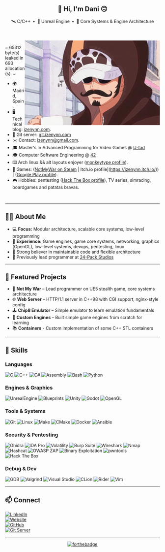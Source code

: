 <span align="center">

<h2>👋 Hi, I'm Dani 🙃</h2>

🛰 C/C++&ensp;•&ensp;👾 Unreal Engine&ensp;•&ensp;🚧 Core Systems & Engine Architecture

</span>
<br><br>

<span align="left">
<img align="right" src=./media/one-piece-law.webp style="object-fit: cover; height: 275px; float: right;">

~ 65312 byte(s) leaked in 693 allocation(s). ~

- 🌍 Madrid, Spain.
- 🖥️ Technical blog: [izenynn.com](https://izenynn.com).
- 🔧 Git server: [git.izenynn.com](https://git.izenynn.com)
- ✉️ Contact: [izenynn@gmail.com](mailto:izenynn@gmail.com).
- 🎓 Master's in Advanced Programming for Video Games @ [U-tad](https://u-tad.com/en/)
- 🎓 Computer Software Engineering @ [42](https://42madrid.com)
- ⌨️ Arch linux && alt layouts enjoyer ([monkeytype profile](https://monkeytype.com/profile/izenynn)).
- 👾 Games: ([NotMyWar on Steam](https://store.steampowered.com/app/4034810/Not_My_War/) | Itch.io profile](https://izenynn.itch.io/)) | ([Google Play profile](https://play.google.com/store/apps/dev?id=7557040977651768367)).
- 🎮 Hobbies: pentesting ([Hack The Box profile](https://app.hackthebox.com/profile/757646)), TV series, simracing, boardgames and patatas bravas.

</span>
<br clear="right">

---

## 🧑‍💻 About Me

- 💻 **Focus:** Modular architecture, scalable core systems, low-level programming
- 🧩 **Experience:** Game engines, game core systems, networking, graphics (OpenGL), low-level systems, devops, pentesting, linux
- 🤝 Strong believer in maintainable code and flexible architecture
- 🫧 Previously lead programmer at [24-Pack Studios](https://store.steampowered.com/app/4034810/Not_My_War/)

---

## 🚀 Featured Projects

- 🎯 **Not My War** – Lead programmer on UE5 stealth game, core systems architecture
- 🌐 **Web Server** – HTTP/1.1 server in C++98 with CGI support, nginx-style config
- 🕹️ **Chip8 Emulator** – Simple emulator to learn emulation fundamentals
- 🔧 **Custom Engines** – Built simple game engines from scratch for learning
- 📚 **Containers** - Custom implementation of some C++ STL containers

--- 

## 🧠 Skills

### **Languages**

![C](https://img.shields.io/badge/C-A8B9CC?style=for-the-badge&logo=c&logoColor=white&labelColor=101010)
![C++](https://img.shields.io/badge/C++-004482?style=for-the-badge&logo=cplusplus&logoColor=white&labelColor=101010)
![C#](https://img.shields.io/badge/C%23-%23239120.svg?style=for-the-badge&logo=csharp&logoColor=white&labelColor=101010)
![Assembly](https://img.shields.io/badge/Assembly-654FF0?style=for-the-badge&logo=assemblyscript&logoColor=white&labelColor=101010)
![Bash](https://img.shields.io/badge/Bash-4EAA25?style=for-the-badge&logo=gnubash&logoColor=white&labelColor=101010)
![Python](https://img.shields.io/badge/Python-3670A0?style=for-the-badge&logo=python&logoColor=ffdd54&labelColor=101010)

### **Engines & Graphics**

![UnrealEngine](https://img.shields.io/badge/Unreal_Engine-d1cd6a?style=for-the-badge&logo=unrealengine&logoColor=white&labelColor=101010)
![Blueprints](https://img.shields.io/badge/Blueprints_Visual_Scripting-d1cd6a?style=for-the-badge&logo=unrealengine&logoColor=white&labelColor=101010)
![Unity](https://img.shields.io/badge/Unity-0066A1?style=for-the-badge&logo=unity&logoColor=white&labelColor=101010)
![Godot](https://img.shields.io/badge/Godot_Engine-0242bd?style=for-the-badge&logo=godotengine&logoColor=white&labelColor=101010)
![OpenGL](https://img.shields.io/badge/OpenGL-5586A4?style=for-the-badge&logo=opengl&logoColor=white&labelColor=101010)

### **Tools & Systems**

![Git](https://img.shields.io/badge/Git-f05033?style=for-the-badge&logo=git&logoColor=white&labelColor=101010)
![Linux](https://img.shields.io/badge/Linux-FCC624?style=for-the-badge&logo=linux&logoColor=white&labelColor=101010)
![Make](https://img.shields.io/badge/Make-427819?style=for-the-badge&logo=cmake&logoColor=white&labelColor=101010)
![CMake](https://img.shields.io/badge/CMake-064F8C?style=for-the-badge&logo=cmake&logoColor=white&labelColor=101010)
![Docker](https://img.shields.io/badge/Docker-2496ED?style=for-the-badge&logo=docker&logoColor=white&labelColor=101010)
![Ansible](https://img.shields.io/badge/Ansible-EE0000?style=for-the-badge&logo=ansible&logoColor=white&labelColor=101010)

### **Security & Pentesting**

![Ghidra](https://img.shields.io/badge/Ghidra-DC143C?style=for-the-badge&logoColor=white&labelColor=101010)
![IDA Pro](https://img.shields.io/badge/IDA_Pro-00599C?style=for-the-badge&logoColor=white&labelColor=101010)
![Volatility](https://img.shields.io/badge/Volatility-7B1FA2?style=for-the-badge&logoColor=white&labelColor=101010)
![Burp Suite](https://img.shields.io/badge/Burp_Suite-FF6633?style=for-the-badge&logoColor=white&labelColor=101010)
![Wireshark](https://img.shields.io/badge/Wireshark-1679A7?style=for-the-badge&logo=wireshark&logoColor=white&labelColor=101010)
![Nmap](https://img.shields.io/badge/Nmap-0E83CD?style=for-the-badge&logoColor=white&labelColor=101010)
![Hashcat](https://img.shields.io/badge/Hashcat-8B0000?style=for-the-badge&logoColor=white&labelColor=101010)
![OWASP ZAP](https://img.shields.io/badge/OWASP_ZAP-000000?style=for-the-badge&logo=owasp&logoColor=white&labelColor=101010)
![Binary Exploitation](https://img.shields.io/badge/Binary_Exploitation-E91E63?style=for-the-badge&logoColor=white&labelColor=101010)
![pwntools](https://img.shields.io/badge/pwntools-FF1744?style=for-the-badge&logoColor=white&labelColor=101010)
![Hack The Box](https://img.shields.io/badge/Hack_The_Box-9FEF00?style=for-the-badge&logo=hackthebox&logoColor=white&labelColor=101010)

### **Debug & Dev**

![GDB](https://img.shields.io/badge/GDB-5C2D91?style=for-the-badge&logo=gnu&logoColor=white&labelColor=101010)
![Valgrind](https://img.shields.io/badge/Valgrind-8B0000?style=for-the-badge&logoColor=white&labelColor=101010)
![Visual Studio](https://img.shields.io/badge/Visual_Studio-5C2D91?style=for-the-badge&logo=visualstudio&logoColor=white&labelColor=101010)
![CLion](https://img.shields.io/badge/CLion-000000?style=for-the-badge&logo=clion&logoColor=white&labelColor=101010)
![Rider](https://img.shields.io/badge/Rider-000000?style=for-the-badge&logo=rider&logoColor=white&labelColor=101010)
![Vim](https://img.shields.io/badge/Vim-019733?style=for-the-badge&logo=vim&logoColor=white&labelColor=101010)

---

## 📫 Connect

[![LinkedIn](https://img.shields.io/badge/LinkedIn-0077B5?style=for-the-badge&logo=linkedin&logoColor=white)](https://www.linkedin.com/in/izenynn/)</br>
[![Website](https://img.shields.io/badge/Blog-FF5722?style=for-the-badge&logo=rss&logoColor=white)](https://izenynn.com)</br>
[![GitHub](https://img.shields.io/badge/GitHub-181717?style=for-the-badge&logo=github&logoColor=white)](https://github.com/izenynn)</br>
[![Git Server](https://img.shields.io/badge/Git_Server-F05032?style=for-the-badge&logo=git&logoColor=white)](https://git.izenynn.com/izenynn)</br>

---

<span align="center">

[![forthebadge](https://forthebadge.com/images/featured/featured-built-with-love.svg)](https://forthebadge.com)

</span>
